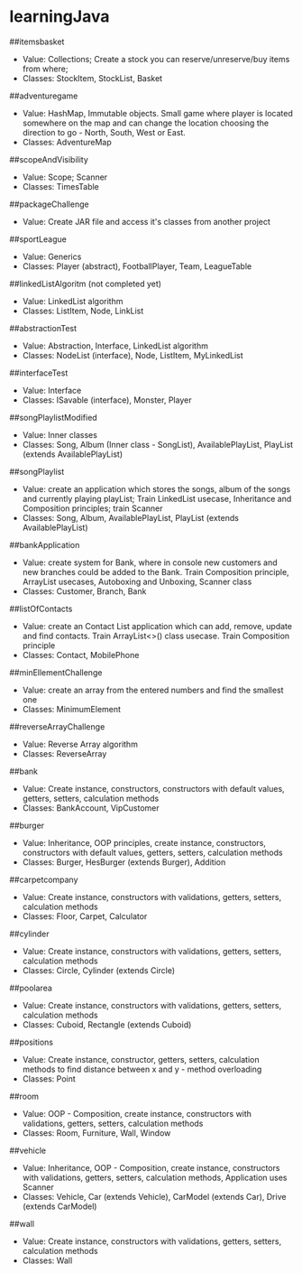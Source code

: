 # learningJava

##itemsbasket
* Value: Collections; Create a stock you can reserve/unreserve/buy items from where;
* Classes: StockItem, StockList, Basket

##adventuregame
* Value: HashMap, Immutable objects. Small game where player is located somewhere on the map and can change the location choosing the direction to go - North, South, West or East.
* Classes: AdventureMap

##scopeAndVisibility
* Value: Scope; Scanner
* Classes: TimesTable

##packageChallenge
* Value: Create JAR file and access it's classes from another project

##sportLeague
* Value: Generics
* Classes: Player (abstract), FootballPlayer, Team<T extends Player>, LeagueTable<T extends FootballPlayer>

##linkedListAlgoritm (not completed yet)
* Value: LinkedList algorithm
* Classes: ListItem, Node, LinkList

##abstractionTest
* Value: Abstraction, Interface, LinkedList algorithm
* Classes: NodeList (interface), Node, ListItem, MyLinkedList

##interfaceTest
* Value: Interface
* Classes: ISavable (interface), Monster, Player

##songPlaylistModified
* Value: Inner classes
* Classes: Song, Album (Inner class - SongList), AvailablePlayList, PlayList (extends AvailablePlayList)

##songPlaylist
* Value: create an application which stores the songs, album of the songs and currently playing playList; Train LinkedList usecase, Inheritance and Composition principles; train Scanner
* Classes: Song, Album, AvailablePlayList, PlayList (extends AvailablePlayList)

##bankApplication
* Value: create system for Bank, where in console new customers and new branches could be added to the Bank. Train Composition principle, ArrayList usecases, Autoboxing and Unboxing, Scanner class
* Classes: Customer, Branch, Bank

##listOfContacts
* Value: create an Contact List application which can add, remove, update and find contacts. Train ArrayList<>() class usecase. Train Composition principle
* Classes: Contact, MobilePhone

##minEllementChallenge
* Value: create an array from the entered numbers and find the smallest one
* Classes: MinimumElement

##reverseArrayChallenge
* Value: Reverse Array algorithm
* Classes: ReverseArray

##bank
* Value: Create instance, constructors, constructors with default values, getters, setters, calculation methods
* Classes: BankAccount, VipCustomer

##burger
* Value: Inheritance, OOP principles, create instance, constructors, constructors with default values, getters, setters, calculation methods
* Classes: Burger, HesBurger (extends Burger), Addition

##carpetcompany
* Value: Create instance, constructors with validations, getters, setters, calculation methods
* Classes: Floor, Carpet, Calculator

##cylinder
* Value: Create instance, constructors with validations, getters, setters, calculation methods
* Classes: Circle, Cylinder (extends Circle)

##poolarea
* Value: Create instance, constructors with validations, getters, setters, calculation methods
* Classes: Cuboid, Rectangle (extends Cuboid)

##positions
* Value: Create instance, constructor, getters, setters, calculation methods to find distance between x and y - method overloading
* Classes: Point

##room
* Value: OOP - Composition, create instance, constructors with validations, getters, setters, calculation methods
* Classes: Room, Furniture, Wall, Window

##vehicle
* Value: Inheritance, OOP - Composition, create instance, constructors with validations, getters, setters, calculation methods, Application uses Scanner
* Classes: Vehicle, Car (extends Vehicle), CarModel (extends Car), Drive (extends CarModel)

##wall
* Value: Create instance, constructors with validations, getters, setters, calculation methods
* Classes: Wall